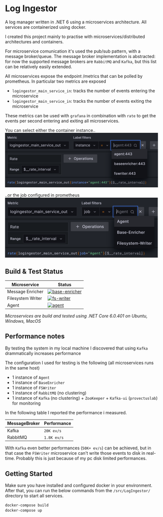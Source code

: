 # Log Ingestor
A log manager written in .NET 6 using a microservices architecture. All services are containerized using docker.

I created this project mainly to practise with microservices/distributed architectures and containers.

For microservice comunication it's used the pub/sub pattern, with a message broker/queue. The message broker implementation is abstracted: for now the supported message brokers are `RabbitMQ` and `Kafka`, but this list can be relatively easily extended.

All microservices expose the endpoint /metrics that can be polled by prometheus. In particular two metrics are exposed

 - `logingestor_main_service_in`: tracks the number of events entering the microservice
 - `logingestor_main_service_in`: tracks the number of events exiting the microservice

These metrics can be used with `grafana` in combination with `rate` to get the events per second entering and exiting all microservices.

You can select either the container instance..
![you can select either the container instance](https://github.com/xtimk/log_ingestor/blob/main/images/grafana-metrics-instance.png)

..or the job configured in prometheus
![](https://github.com/xtimk/log_ingestor/blob/main/images/grafana-metrics-job.png)

## Build & Test Status
|Microservice|Status
|-|-|
|Message Enricher|[![base-enricher](https://github.com/xtimk/log_ingestor/actions/workflows/baseenricher.yml/badge.svg?branch=main&event=push)](https://github.com/xtimk/log_ingestor/actions/workflows/baseenricher.yml)
|Filesystem Writer|[![fs-writer](https://github.com/xtimk/log_ingestor/actions/workflows/fs-writer.yml/badge.svg?branch=main&event=push)](https://github.com/xtimk/log_ingestor/actions/workflows/fs-writer.yml)
|Agent|[![agent](https://github.com/xtimk/log_ingestor/actions/workflows/agent.yml/badge.svg?branch=main&event=push)](https://github.com/xtimk/log_ingestor/actions/workflows/agent.yml)

*Microservices are build and tested using .NET Core 6.0.401 on Ubuntu, Windows, MacOS*

## Performance notes
By testing the system in my local machine I discovered that using `Kafka` drammatically increases performance

The configuration I used for testing is the following (all microservices runs in the same host)

- 1 instance of `Agent`
 - 1 instance of `BaseEnricher`
 - 1 instance of `FSWriter`
 - 1 instance of `RabbitMQ` (no clustering)
 - 1 instance of `Kafka` (no clustering) + `ZooKeeper` + `Kafka-ui` (`provectuslab`) for monitoring
 
 In the following table I reported the performance i measured.
 
|MessageBroker|Performance|
|-|-|
|Kafka|`20K ev/s`|
|RabbitMQ|`1.8K ev/s`|

With `Kafka` even better performances (`50K+ ev/s`) can be achieved, but in that case the `FSWriter` microservice can't write those events to disk in real-time. Probably this is just because of my pc disk limited performances.

## Getting Started
Make sure you have installed and configured docker in your environment. After that, you can run the below commands from the `/src/LogIngestor/` directory to start all services.
```bash
docker-compose build
docker-compose up
```
